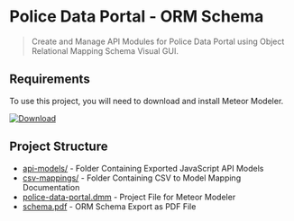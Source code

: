 Police Data Portal - ORM Schema
===

> Create and Manage API Modules for Police Data Portal using Object Relational Mapping Schema Visual GUI.

Requirements
---

To use this project, you will need to download and install Meteor Modeler.

[![Download](https://img.shields.io/badge/Download_:_Meteor_Modeler-blue.svg?logo=azure-data-explorer&style=for-the-badge&logoColor=white)](https://www.datensen.com/orm-design-tool/meteor-modeler-for-orm.html)


Project Structure
---

* [api-models/](api-models/) - Folder Containing Exported JavaScript API Models
* [csv-mappings/](csv-mappings/) - Folder Containing CSV to Model Mapping Documentation
* [police-data-portal.dmm](police-data-portal.dmm) - Project File for Meteor Modeler
* [schema.pdf](schema.pdf) - ORM Schema Export as PDF File
